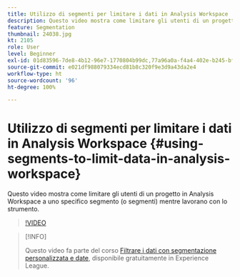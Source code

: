 ```yaml
---
title: Utilizzo di segmenti per limitare i dati in Analysis Workspace
description: Questo video mostra come limitare gli utenti di un progetto in Analysis Workspace a uno specifico segmento (o segmenti) mentre lavorano con lo strumento.
feature: Segmentation
thumbnail: 24038.jpg
kt: 2105
role: User
level: Beginner
exl-id: 01d83596-7de8-4b12-96e7-1770804b99dc,77a96a0a-f4a4-402e-b245-bfb83622a7e7
source-git-commit: e021df988079334ecd81b8c320f9e3d9a43da2e4
workflow-type: ht
source-wordcount: '96'
ht-degree: 100%

---
```


# Utilizzo di segmenti per limitare i dati in Analysis Workspace {#using-segments-to-limit-data-in-analysis-workspace}

Questo video mostra come limitare gli utenti di un progetto in Analysis Workspace a uno specifico segmento (o segmenti) mentre lavorano con lo strumento.

>[!VIDEO](https://video.tv.adobe.com/v/24038/?quality=12)

>[!INFO]
>
> Questo video fa parte del corso [Filtrare i dati con segmentazione personalizzata e date](https://experienceleague.adobe.com/?recommended=Analytics-U-1-2021.1.filterdata&amp;lang=it), disponibile gratuitamente in Experience League.

